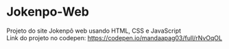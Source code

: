 # Jokenpo-Web
Projeto do site Jokenpô web usando HTML, CSS e JavaScript <br>
Link do projeto no codepen: https://codepen.io/mandaapag03/full/rNvOqOL
